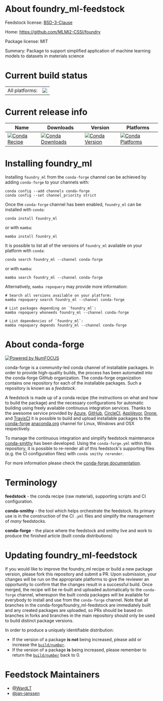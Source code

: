 About foundry_ml-feedstock
==========================

Feedstock license: [BSD-3-Clause](https://github.com/conda-forge/foundry_ml-feedstock/blob/main/LICENSE.txt)

Home: https://github.com/MLMI2-CSSI/foundry

Package license: MIT

Summary: Package to support simplified application of machine learning models to datasets in materials science

Current build status
====================


<table><tr><td>All platforms:</td>
    <td>
      <a href="https://dev.azure.com/conda-forge/feedstock-builds/_build/latest?definitionId=16692&branchName=main">
        <img src="https://dev.azure.com/conda-forge/feedstock-builds/_apis/build/status/foundry_ml-feedstock?branchName=main">
      </a>
    </td>
  </tr>
</table>

Current release info
====================

| Name | Downloads | Version | Platforms |
| --- | --- | --- | --- |
| [![Conda Recipe](https://img.shields.io/badge/recipe-foundry_ml-green.svg)](https://anaconda.org/conda-forge/foundry_ml) | [![Conda Downloads](https://img.shields.io/conda/dn/conda-forge/foundry_ml.svg)](https://anaconda.org/conda-forge/foundry_ml) | [![Conda Version](https://img.shields.io/conda/vn/conda-forge/foundry_ml.svg)](https://anaconda.org/conda-forge/foundry_ml) | [![Conda Platforms](https://img.shields.io/conda/pn/conda-forge/foundry_ml.svg)](https://anaconda.org/conda-forge/foundry_ml) |

Installing foundry_ml
=====================

Installing `foundry_ml` from the `conda-forge` channel can be achieved by adding `conda-forge` to your channels with:

```
conda config --add channels conda-forge
conda config --set channel_priority strict
```

Once the `conda-forge` channel has been enabled, `foundry_ml` can be installed with `conda`:

```
conda install foundry_ml
```

or with `mamba`:

```
mamba install foundry_ml
```

It is possible to list all of the versions of `foundry_ml` available on your platform with `conda`:

```
conda search foundry_ml --channel conda-forge
```

or with `mamba`:

```
mamba search foundry_ml --channel conda-forge
```

Alternatively, `mamba repoquery` may provide more information:

```
# Search all versions available on your platform:
mamba repoquery search foundry_ml --channel conda-forge

# List packages depending on `foundry_ml`:
mamba repoquery whoneeds foundry_ml --channel conda-forge

# List dependencies of `foundry_ml`:
mamba repoquery depends foundry_ml --channel conda-forge
```


About conda-forge
=================

[![Powered by
NumFOCUS](https://img.shields.io/badge/powered%20by-NumFOCUS-orange.svg?style=flat&colorA=E1523D&colorB=007D8A)](https://numfocus.org)

conda-forge is a community-led conda channel of installable packages.
In order to provide high-quality builds, the process has been automated into the
conda-forge GitHub organization. The conda-forge organization contains one repository
for each of the installable packages. Such a repository is known as a *feedstock*.

A feedstock is made up of a conda recipe (the instructions on what and how to build
the package) and the necessary configurations for automatic building using freely
available continuous integration services. Thanks to the awesome service provided by
[Azure](https://azure.microsoft.com/en-us/services/devops/), [GitHub](https://github.com/),
[CircleCI](https://circleci.com/), [AppVeyor](https://www.appveyor.com/),
[Drone](https://cloud.drone.io/welcome), and [TravisCI](https://travis-ci.com/)
it is possible to build and upload installable packages to the
[conda-forge](https://anaconda.org/conda-forge) [anaconda.org](https://anaconda.org/)
channel for Linux, Windows and OSX respectively.

To manage the continuous integration and simplify feedstock maintenance
[conda-smithy](https://github.com/conda-forge/conda-smithy) has been developed.
Using the ``conda-forge.yml`` within this repository, it is possible to re-render all of
this feedstock's supporting files (e.g. the CI configuration files) with ``conda smithy rerender``.

For more information please check the [conda-forge documentation](https://conda-forge.org/docs/).

Terminology
===========

**feedstock** - the conda recipe (raw material), supporting scripts and CI configuration.

**conda-smithy** - the tool which helps orchestrate the feedstock.
                   Its primary use is in the construction of the CI ``.yml`` files
                   and simplify the management of *many* feedstocks.

**conda-forge** - the place where the feedstock and smithy live and work to
                  produce the finished article (built conda distributions)


Updating foundry_ml-feedstock
=============================

If you would like to improve the foundry_ml recipe or build a new
package version, please fork this repository and submit a PR. Upon submission,
your changes will be run on the appropriate platforms to give the reviewer an
opportunity to confirm that the changes result in a successful build. Once
merged, the recipe will be re-built and uploaded automatically to the
`conda-forge` channel, whereupon the built conda packages will be available for
everybody to install and use from the `conda-forge` channel.
Note that all branches in the conda-forge/foundry_ml-feedstock are
immediately built and any created packages are uploaded, so PRs should be based
on branches in forks and branches in the main repository should only be used to
build distinct package versions.

In order to produce a uniquely identifiable distribution:
 * If the version of a package **is not** being increased, please add or increase
   the [``build/number``](https://docs.conda.io/projects/conda-build/en/latest/resources/define-metadata.html#build-number-and-string).
 * If the version of a package **is** being increased, please remember to return
   the [``build/number``](https://docs.conda.io/projects/conda-build/en/latest/resources/define-metadata.html#build-number-and-string)
   back to 0.

Feedstock Maintainers
=====================

* [@WardLT](https://github.com/WardLT/)
* [@jan-janssen](https://github.com/jan-janssen/)

